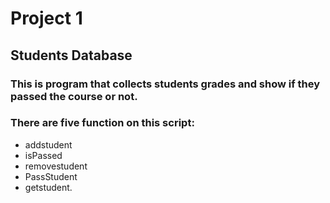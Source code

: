 # Project 1
## Students Database
### This is program that collects students grades and show if they passed the course or not.

### There are five function on this script:
- addstudent 
- isPassed 
- removestudent
- PassStudent 
- getstudent.